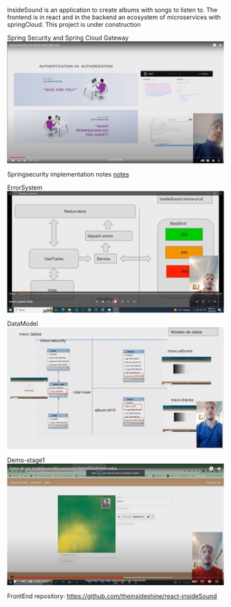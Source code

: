 InsideSound is an application to create albums with songs to listen to. The frontend is in react and in the backend an ecosystem of microservices with springCloud. This project is under construction



Spring Security and Spring Cloud Gateway
[![Security](images/video-security2.png)](https://www.youtube.com/watch?v=2DwEdIIFNcI)

Springsecurity implementation notes
[notes](doc/noteImpl.pdf)

ErrorSystem
[![ErrorSystem](images/video-errors.png)](https://youtu.be/BDVQ2RtpvLg)


DataModel
[![DataModel](images/video-datamodel.png)](https://youtu.be/ZpaCve0QHP4)

Demo-stage1
[![Demo-stage1](images/video-demo1.png)](https://youtu.be/uy-X84YQUQM)




FrontEnd repository: https://github.com/theinsideshine/react-insideSound